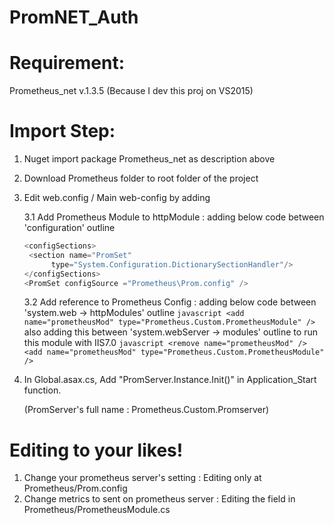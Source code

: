 # PromNET_Auth

# Requirement:
Prometheus_net v.1.3.5 (Because I dev this proj on VS2015)

# Import Step:
1. Nuget import package Prometheus_net as description above
2. Download Prometheus folder to root folder of the project 
3. Edit web.config / Main web-config by adding
   
   3.1 Add Prometheus Module to httpModule : adding below code between 'configuration' outline
   ```javascript
   <configSections>
    <section name="PromSet"
         type="System.Configuration.DictionarySectionHandler"/>
   </configSections>
   <PromSet configSource ="Prometheus\Prom.config" />
   ```
   3.2 Add reference to Prometheus Config : 
   adding below code between 'system.web -> httpModules' outline 
   ``javascript
   <add name="prometheusMod" type="Prometheus.Custom.PrometheusModule" />
   ``
   also adding this between 'system.webServer -> modules' outline to run this module with IIS7.0
   ``javascript
   <remove name="prometheusMod" />
   <add name="prometheusMod" type="Prometheus.Custom.PrometheusModule" />
   ``
   
4. In Global.asax.cs, Add "PromServer.Instance.Init()" in Application_Start function.
   
   (PromServer's full name : Prometheus.Custom.Promserver)

# Editing to your likes!
1. Change your prometheus server's setting : Editing only at Prometheus/Prom.config
2. Change metrics to sent on prometheus server : Editing the field in Prometheus/PrometheusModule.cs
   
